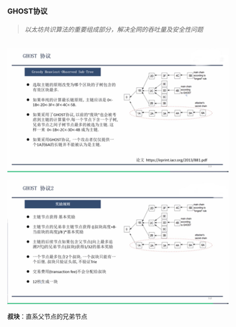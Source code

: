 ### GHOST协议
> ######   以太坊共识算法的重要组成部分，解决全网的吞吐量及安全性问题

![ghost1](./images/ghost1.jpg)

![ghost1](./images/ghost2.jpg)

**叔块**：直系父节点的兄弟节点

